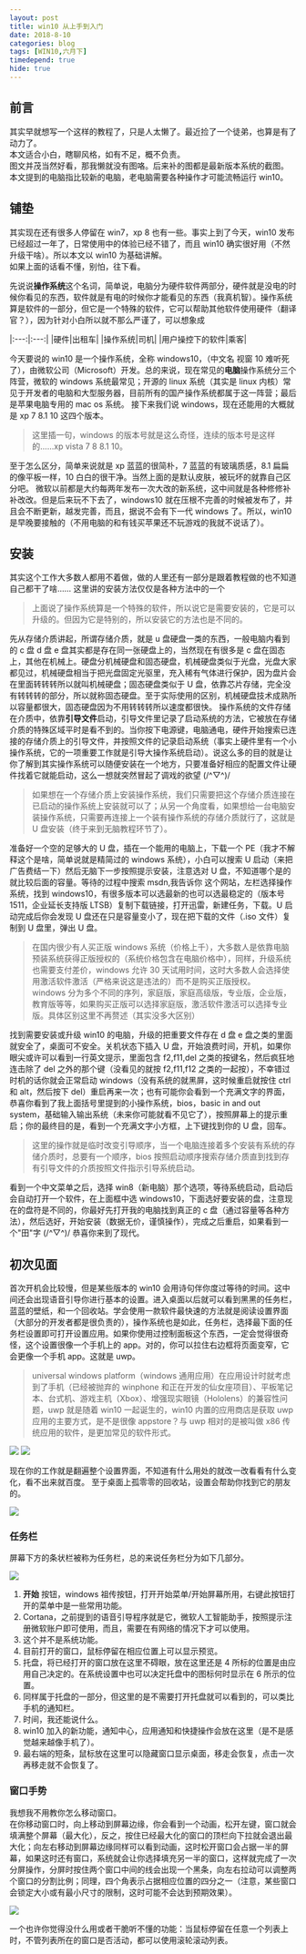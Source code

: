 ```yaml
---
layout: post
title: win10 从上手到入门
date: 2018-8-10
categories: blog
tags: [WIN10,六月下]
timedepend: true
hide: true
---
```


## 前言

其实早就想写一个这样的教程了，只是人太懒了。最近捡了一个徒弟，也算是有了动力了。  
本文适合小白，瞎聊风格，如有不足，概不负责。  
图文并茂当然好看，那我懒就没有图咯。后来补的图都是最新版本系统的截图。  
本文提到的电脑指比较新的电脑，老电脑需要各种操作才可能流畅运行 win10。  

## 铺垫

其实现在还有很多人停留在 win7，xp 8 也有一些。事实上到了今天，win10 发布已经超过一年了，日常使用中的体验已经不错了，而且 win10 确实很好用（不然升级干啥）。所以本文以 win10 为基础讲解。  
如果上面的话看不懂，别怕，往下看。  

先说说**操作系统**这个名词，简单说，电脑分为硬件软件两部分，硬件就是没电的时候你看见的东西，软件就是有电的时候你才能看见的东西（我真机智）。操作系统算是软件的一部分，但它是一个特殊的软件，它可以帮助其他软件使用硬件（翻译官？），因为针对小白所以就不那么严谨了，可以想象成  

|:---:|:---:|
|硬件|出租车|
|操作系统|司机|
|用户操控下的软件|乘客|

今天要说的 win10 是一个操作系统，全称 windows10，（中文名 视窗 10 难听死了），由微软公司（Microsoft）开发。总的来说，现在常见的**电脑**操作系统分三个阵营，微软的 windows 系统最常见；开源的 linux 系统（其实是 linux 内核）常见于开发者的电脑和大型服务器，目前所有的国产操作系统都属于这一阵营；最后是苹果电脑专用的 mac os 系统。
接下来我们说 windows，现在还能用的大概就是 xp 7 8.1 10 这四个版本。  

> 这里插一句，windows 的版本号就是这么奇怪，连续的版本号是这样的……xp vista 7 8 8.1 10。  

至于怎么区分，简单来说就是 xp 蓝蓝的很简朴，7 蓝蓝的有玻璃质感，8.1 扁扁的像平板一样，10 白白的很干净。当然上面的是默认皮肤，被玩坏的就靠自己区分吧。
微软以前都是大约每两年发布一次大改的新系统，这中间就是各种修修补补改改。但是后来玩不下去了，windows10 就在压根不完善的时候被发布了，并且会不断更新，越发完善，而且，据说不会有下一代 windows 了。所以，win10 是早晚要接触的（不用电脑的和有钱买苹果还不玩游戏的我就不说话了）。  

## 安装

其实这个工作大多数人都用不着做，做的人里还有一部分是跟着教程做的也不知道自己都干了啥……
这里讲的安装方法仅仅是各种方法中的一个  

> 上面说了操作系统算是一个特殊的软件，所以说它是需要安装的，它是可以升级的。但因为它是特别的，所以安装它的方法也是不同的。  

先从存储介质讲起，所谓存储介质，就是 u 盘硬盘一类的东西，一般电脑内看到的 c 盘 d 盘 e 盘其实都是存在同一张硬盘上的，当然现在有很多是 c 盘在固态上，其他在机械上。硬盘分机械硬盘和固态硬盘，机械硬盘类似于光盘，光盘大家都见过，机械硬盘相当于把光盘固定光驱里，充入稀有气体进行保护，因为盘片会在里面转转转所以就叫机械硬盘；固态硬盘类似于 U 盘，依靠芯片存储，完全没有转转转的部分，所以就称固态硬盘。至于实际使用的区别，机械硬盘技术成熟所以容量都很大，固态硬盘因为不用转转转所以速度都很快。
操作系统的文件存储在介质中，依靠**引导文件**启动，引导文件里记录了启动系统的方法，它被放在存储介质的特殊区域平时是看不到的。当你按下电源键，电脑通电，硬件开始搜索已连接的存储介质上的引导文件，并按照文件的记录启动系统（事实上硬件里有一个小操作系统，它的一项重要工作就是引导大操作系统启动）。说这么多的目的就是让你了解到其实操作系统可以随便安装在一个地方，只要准备好相应的配置文件让硬件找着它就能启动，这么一想就突然冒起了调戏的欲望 (/^▽^)/  

> 如果想在一个存储介质上安装操作系统，我们只需要把这个存储介质连接在已启动的操作系统上安装就可以了；从另一个角度看，如果想给一台电脑安装操作系统，只需要再连接上一个装有操作系统的存储介质就行了，这就是 U 盘安装（终于来到无脑教程环节了）。  

准备好一个空的足够大的 U 盘，插在一个能用的电脑上，下载一个 PE（我才不解释这个是啥，简单说就是精简过的 windows 系统），小白可以搜索 U 启动（来把广告费结一下）然后无脑下一步按照提示安装，注意选对 U 盘，不知道哪个是的就比较后面的容量。等待的过程中搜索 msdn,我告诉你 这个网站，左栏选择操作系统，找到 windows10，有很多版本可以选最新的也可以选最稳定的（版本号 1511，企业延长支持版 LTSB）复制下载链接，打开迅雷，新建任务，下载。U 启动完成后你会发现 U 盘还在只是容量变小了，现在把下载的文件（.iso 文件）复制到 U 盘里，弹出 U 盘。  

> 在国内很少有人买正版 windows 系统（价格上千），大多数人是依靠电脑预装系统获得正版授权的（系统价格包含在电脑价格中），同样，升级系统也需要支付差价，windows 允许 30 天试用时间，这时大多数人会选择使用激活软件激活（严格来说这是违法的）而不是购买正版授权。  
> windows 分为多个不同的序列，家庭版，家庭高级版，专业版，企业版，教育版等等，如果购买正版可以选择家庭版，激活软件激活可以选择专业版。具体区别这里不再赘述（其实没多大区别）  

找到需要安装或升级 win10 的电脑，升级的把重要文件存在 d 盘 e 盘之类的里面就安全了，桌面可不安全。关机状态下插入 U 盘，开始浪费时间，开机，如果你眼尖或许可以看到一行英文提示，里面包含 f2,f11,del 之类的按键名，然后疯狂地连击除了 del 之外的那个键（没看见的就按 f2,f11,f12 之类的一起按），不幸错过时机的话你就会正常启动 windows（没有系统的就黑屏，这时候重启就按住 ctrl 和 alt，然后按下 del）重启再来一次；也有可能你会看到一个充满文字的界面，恭喜你看到了我上面括号里提到的小操作系统，bios，basic in and out system，基础输入输出系统（未来你可能就看不见它了），按照屏幕上的提示重启；你的最终目的是，看到一个充满文字小方框，上下键找到你的 U 盘，回车。  

> 这里的操作就是临时改变引导顺序，当一个电脑连接着多个安装有系统的存储介质时，总要有一个顺序，bios 按照启动顺序搜索存储介质直到找到存有引导文件的介质按照文件指示引导系统启动。  

看到一个中文菜单之后，选择 win8（新电脑）那个选项，等待系统启动，启动后会自动打开一个软件，在上面框中选 windows10，下面选好要安装的盘，注意现在的盘符是不同的，你最好先打开我的电脑找到真正的 c 盘（通过容量等各种方法），然后选好，开始安装（数据无价，谨慎操作），完成之后重启，如果看到一个"田"字 (/^▽^)/ 恭喜你来到了现代。  

## 初次见面  

首次开机会比较慢，但是某些版本的 win10 会用诗句伴你度过等待的时间。这中间还会出现语音引导你进行基本的设置。进入桌面以后就可以看到黑黑的任务栏，蓝蓝的壁纸，和一个回收站。学会使用一款软件最快速的方法就是阅读设置界面（大部分的开发者都是很负责的），操作系统也是如此，任务栏，选择最下面的任务栏设置即可打开设置应用。如果你使用过控制面板这个东西，一定会觉得很奇怪，这个设置很像一个手机上的 app。对的，你可以拉住右边框将页面变窄，它会更像一个手机 app。这就是 uwp。  

> universal windows platform（windows 通用应用）在应用设计时就考虑到了手机（已经被抛弃的 winphone 和正在开发的仙女座项目）、平板笔记本、台式机、游戏主机（Xbox）、增强现实眼镜（Hololens）的兼容性问题，uwp 就是随着 win10 一起诞生的，win10 内置的应用商店是获取 uwp 应用的主要方式，是不是很像 appstore？与 uwp 相对的是被叫做 x86 传统应用的软件，是更加常见的软件形式。  

![](/img/18_8_10_1.jpg)
![](/img/18_8_10_2.jpg)

现在你的工作就是翻遍整个设置界面，不知道有什么用处的就改一改看看有什么变化，看不出来就百度。
至于桌面上孤零零的回收站，设置会帮助你找到它的朋友的。  

![](/img/18_8_10_3.jpg)

### 任务栏

屏幕下方的条状栏被称为任务栏，总的来说任务栏分为如下几部分。  

![](/img/18_8_10_6.jpg)

1. **开始** 按钮，windows 祖传按钮，打开开始菜单/开始屏幕所用，右键此按钮打开的菜单中是一些常用功能。  
2. Cortana，之前提到的语音引导程序就是它，微软人工智能助手，按照提示注册微软账户即可使用，而且，需要在有网络的情况下才可以使用。  
3. 这个并不是系统功能。  
4. 目前打开的窗口，鼠标停留在相应位置上可以显示预览。
5. 托盘，将已经打开的窗口放在这里不碍眼，放在这里还是 4 所标的位置是由应用自己决定的。在系统设置中也可以决定托盘中的图标何时显示在 6 所示的位置。
6. 同样属于托盘的一部分，但这里的是不需要打开托盘就可以看到的，可以类比手机的通知栏。
7. 时间，我还能说什么。
8. win10 加入的新功能，通知中心，应用通知和快捷操作会放在这里（是不是感觉越来越像手机了）。
9. 最右端的短条，鼠标放在这里可以隐藏窗口显示桌面，移走会恢复，点击一次再移走就不会恢复了。

### 窗口手势

我想我不用教你怎么移动窗口。  
在你移动窗口时，向上移动到屏幕边缘，你会看到一个动画，松开左键，窗口就会填满整个屏幕（最大化），反之，按住已经最大化的窗口的顶栏向下拉就会退出最大化；向左右移动到屏幕边缘同样可以看到动画，这时松开窗口会占据一半的屏幕，如果这时还有窗口，系统就会让你选择填充另一半的窗口，这样就完成了一次分屏操作，分屏时按住两个窗口中间的线会出现一个黑条，向左右拉动可以调整两个窗口的分割比例；同理，四个角表示占据相应位置的四分之一（注意，某些窗口会锁定大小或有最小尺寸的限制，这时可能不会达到预期效果）。  

![](/img/18_8_10_7.jpg)

一个也许你觉得没什么用或者干脆听不懂的功能：当鼠标停留在任意一个列表上时，不管列表所在的窗口是否活动，都可以使用滚轮滚动列表。  
